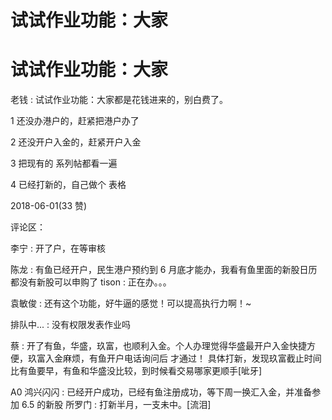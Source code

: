 # 试试作业功能：大家

# 试试作业功能：大家

老钱 : 试试作业功能：大家都是花钱进来的，别白费了。

1 还没办港户的，赶紧把港户办了

2 还没开户入金的，赶紧开户入金

3 把现有的 系列帖都看一遍

4 已经打新的，自己做个 表格

2018-06-01(33 赞)

评论区：

李宁 : 开了户，在等审核

陈龙 : 有鱼已经开户，民生港户预约到 6 月底才能办，我看有鱼里面的新股日历都没有新股可以申购了 tison : 正在办。。。

袁敏俊 : 还有这个功能，好牛逼的感觉！可以提高执行力啊！~

排队中... : 没有权限发表作业吗

蔡 : 开了有鱼，华盛，玖富，也顺利入金。个人办理觉得华盛最开户入金快捷方便，玖富入金麻烦，有鱼开户电话询问后 才通过！ 具体打新，发现玖富截止时间比有鱼要早，有鱼和华盛没比较，到时候看交易哪家更顺手[呲牙]

A0 鸿兴闪闪 : 已经开户成功，已经有鱼注册成功，等下周一换汇入金，并准备参加 6.5 的新股 所罗门 : 打新半月，一支未中。[流泪]